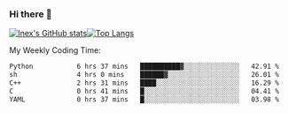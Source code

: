 ### Hi there 👋
[![lnex's GitHub stats](https://github-readme-stats.vercel.app/api?username=lnexenl&count_private=true&show_icons=true)](https://github.com/anuraghazra/github-readme-stats)[![Top Langs](https://github-readme-stats.vercel.app/api/top-langs/?username=lnexenl&layout=compact&langs_count=8&exclude_repo=32-bit-MIPS-CPU)](https://github.com/anuraghazra/github-readme-stats)

My Weekly Coding Time:
<!--START_SECTION:waka-->

```txt
Python           6 hrs 37 mins   ██████████▓░░░░░░░░░░░░░░   42.91 %
sh               4 hrs 0 mins    ██████▓░░░░░░░░░░░░░░░░░░   26.01 %
C++              2 hrs 31 mins   ████░░░░░░░░░░░░░░░░░░░░░   16.29 %
C                0 hrs 41 mins   █░░░░░░░░░░░░░░░░░░░░░░░░   04.41 %
YAML             0 hrs 37 mins   █░░░░░░░░░░░░░░░░░░░░░░░░   03.98 %
```

<!--END_SECTION:waka-->
